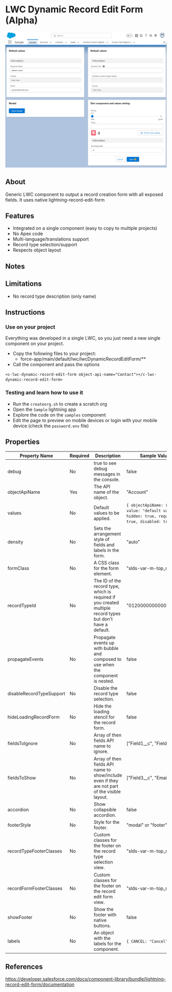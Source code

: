 # LWC Dynamic Record Edit Form (Alpha)

![sample](sample.png "sample")

## About

Generic LWC component to output a record creation form with all exposed fields. It uses native lightning-record-edit-form

## Features

-   Integrated on a single component (easy to copy to multiple projects)
-   No Apex code
-   Multi-language/translations support
-   Record type selection/support
-   Respects object layout

## Notes

## Limitations

-   No record type description (only name)

## Instructions

### Use on your project

Everything was developed in a single LWC, so you just need a new single component on your project.

-   Copy the following files to your project:
    -   force-app/main/default/lwc/lwcDynamicRecordEditForm/\*\*
-   Call the component and pass the options

```
<c-lwc-dynamic-record-edit-form object-api-name="Contact"></c-lwc-dynamic-record-edit-form>
```

### Testing and learn how to use it

-   Run the `createorg.sh` to create a scratch org
-   Open the `Sample` lightning app
-   Explore the code on the `samples` component
-   Edit the page to preview on mobile devices or login with your mobile device (check the `password.env` file)

## Properties

| Property Name            | Required | Description                                                                                                 | Sample Value                                                                                  |
| ------------------------ | -------- | ----------------------------------------------------------------------------------------------------------- | --------------------------------------------------------------------------------------------- |
| debug                    | No       | true to see debug messages in the console.                                                                  | false                                                                                         |
| objectApiName            | Yes      | The API name of the object.                                                                                 | "Account"                                                                                     |
| values                   | No       | Default values to be applied.                                                                               | `{ objectApiName: { value: "default value", hidden: true, required: true, disabled: true } }` |
| density                  | No       | Sets the arrangement style of fields and labels in the form.                                                | "auto"                                                                                        |
| formClass                | No       | A CSS class for the form element.                                                                           | "slds-var-m-top_small"                                                                        |
| recordTypeId             | No       | The ID of the record type, which is required if you created multiple record types but don't have a default. | "012000000000000AAA"                                                                          |
| propagateEvents          | No       | Propagate events up with bubble and composed to use when the component is nested.                           | false                                                                                         |
| disableRecordTypeSupport | No       | Disable the record type selection.                                                                          | false                                                                                         |
| hideLoadingRecordForm    | No       | Hide the loading stencil for the record form.                                                               | false                                                                                         |
| fieldsToIgnore           | No       | Array of then fields API name to ignore.                                                                    | ["Field1__c", "Field2__c"]                                                                    |
| fieldsToShow             | No       | Array of then fields API name to show/include even if they are not part of the visible layout.              | ["Field3__c", "Email"]                                                                        |
| accordion                | No       | Show collapsible accordion.                                                                                 | false                                                                                         |
| footerStyle              | No       | Style for the footer.                                                                                       | "modal" or "footer"                                                                           |
| recordTypeFooterClasses  | No       | Custom classes for the footer on the record type selection view.                                            | "slds-var-m-top_small"                                                                        |
| recordFormFooterClasses  | No       | Custom classes for the footer on the record edit form view.                                                 | "slds-var-m-top_small"                                                                        |
| showFooter               | No       | Show the footer with native buttons.                                                                        | false                                                                                         |
| labels                   | No       | An object with the labels for the component.                                                                | `{ CANCEL: "Cancel" }`                                                                        |

## References

https://developer.salesforce.com/docs/component-library/bundle/lightning-record-edit-form/documentation
